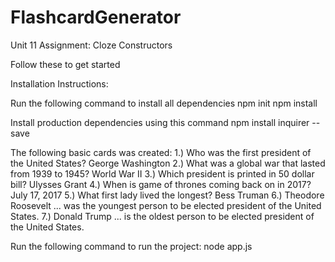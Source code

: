 # FlashcardGenerator
Unit 11 Assignment: Cloze Constructors


Follow these to get started

Installation Instructions:

Run the following command to install all dependencies
npm init
npm install

Install production dependencies using this command
npm install inquirer --save

The following basic cards was created: 
1.) Who was the first president of the United States?           George Washington
2.) What was a global war that lasted from 1939 to 1945?        World War II
3.) Which president is printed in 50 dollar bill?               Ulysses Grant
4.) When is game of thrones coming back on in 2017?             July 17, 2017
5.) What first lady lived the longest?                          Bess Truman
6.) Theodore Roosevelt ... was the youngest person to be elected president of the United States.
7.) Donald Trump ... is the oldest person to be elected president of the United States.

Run the following command to run the project:
node app.js